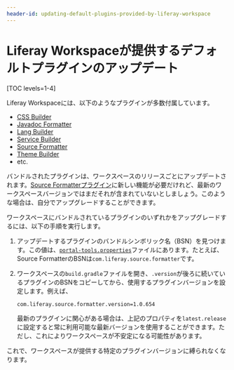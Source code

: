 ```yaml
---
header-id: updating-default-plugins-provided-by-liferay-workspace
---
```


# Liferay Workspaceが提供するデフォルトプラグインのアップデート

[TOC levels=1-4]

Liferay Workspaceには、以下のようなプラグインが多数付属しています。

- [CSS Builder](https://github.com/liferay/liferay-portal/tree/master/modules/util/css-builder)
- [Javadoc Formatter](https://github.com/liferay/liferay-portal/tree/master/modules/util/javadoc-formatter)
- [Lang Builder](https://github.com/liferay/liferay-portal/tree/master/modules/util/lang-builder)
- [Service Builder](https://github.com/liferay/liferay-portal/tree/master/modules/util/portal-tools-service-builder)
- [Source Formatter](https://github.com/liferay/liferay-portal/tree/master/modules/util/source-formatter)
- [Theme Builder](https://github.com/liferay/liferay-portal/tree/master/modules/util/portal-tools-theme-builder)
- etc.

バンドルされたプラグインは、ワークスペースのリリースごとにアップデートされます。[Source Formatterプラグイン](https://github.com/liferay/liferay-portal/tree/master/modules/util/source-formatter)に新しい機能が必要だけれど、最新のワークスペースバージョンではまだそれが含まれていないとしましょう。このような場合は、自分でアップグレードすることができます。

ワークスペースにバンドルされているプラグインのいずれかをアップグレードするには、以下の手順を実行します。

1. アップデートするプラグインのバンドルシンボリック名（BSN）を見つけます。この値は、[`portal-tools.properties`](https://github.com/liferay/liferay-portal/blob/master/modules/sdk/gradle-plugins/src/main/resources/com/liferay/gradle/plugins/dependencies/portal-tools.properties)ファイルにあります。たとえば、Source FormatterのBSNは`com.liferay.source.formatter`です。

2. ワークスペースの`build.gradle`ファイルを開き、`.version`が後ろに続いているプラグインのBSNをコピーしてから、使用するプラグインバージョンを設定します。例えば、

       com.liferay.source.formatter.version=1.0.654
   
   最新のプラグインに関心がある場合は、上記のプロパティを`latest.release`に設定すると常に利用可能な最新バージョンを使用することができます。ただし、これによりワークスペースが不安定になる可能性があります。

 これで、ワークスペースが提供する特定のプラグインバージョンに縛られなくなります。
